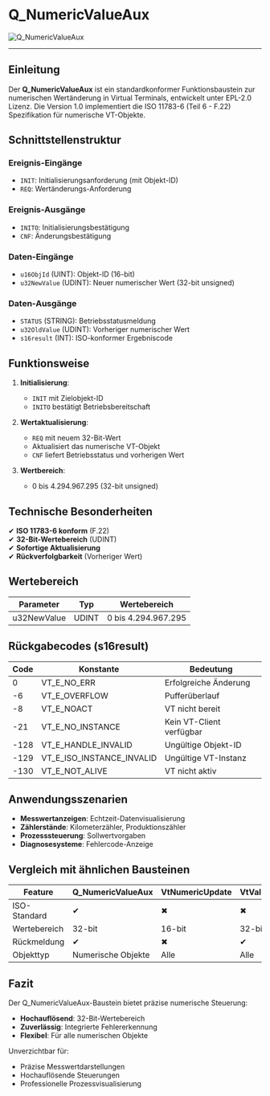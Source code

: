 # Q_NumericValueAux  

![Q_NumericValueAux](https://github.com/user-attachments/assets/43c94891-1240-454a-b317-ce37c9cd4d32)

* * * * * * * * * *

## Einleitung  
Der **Q_NumericValueAux** ist ein standardkonformer Funktionsbaustein zur numerischen Wertänderung in Virtual Terminals, entwickelt unter EPL-2.0 Lizenz. Die Version 1.0 implementiert die ISO 11783-6 (Teil 6 - F.22) Spezifikation für numerische VT-Objekte.

## Schnittstellenstruktur  

### **Ereignis-Eingänge**  
- `INIT`: Initialisierungsanforderung (mit Objekt-ID)  
- `REQ`: Wertänderungs-Anforderung  

### **Ereignis-Ausgänge**  
- `INITO`: Initialisierungsbestätigung  
- `CNF`: Änderungsbestätigung  

### **Daten-Eingänge**  
- `u16ObjId` (UINT): Objekt-ID (16-bit)  
- `u32NewValue` (UDINT): Neuer numerischer Wert (32-bit unsigned)  

### **Daten-Ausgänge**  
- `STATUS` (STRING): Betriebsstatusmeldung  
- `u32OldValue` (UDINT): Vorheriger numerischer Wert  
- `s16result` (INT): ISO-konformer Ergebniscode  

## Funktionsweise  

1. **Initialisierung**:  
   - `INIT` mit Zielobjekt-ID  
   - `INITO` bestätigt Betriebsbereitschaft  

2. **Wertaktualisierung**:  
   - `REQ` mit neuem 32-Bit-Wert  
   - Aktualisiert das numerische VT-Objekt  
   - `CNF` liefert Betriebsstatus und vorherigen Wert  

3. **Wertbereich**:  
   - 0 bis 4.294.967.295 (32-bit unsigned)  

## Technische Besonderheiten  

✔ **ISO 11783-6 konform** (F.22)  
✔ **32-Bit-Wertebereich** (UDINT)  
✔ **Sofortige Aktualisierung**  
✔ **Rückverfolgbarkeit** (Vorheriger Wert)  

## Wertebereich  

| Parameter    | Typ       | Wertebereich          |  
|-------------|-----------|-----------------------|  
| u32NewValue | UDINT     | 0 bis 4.294.967.295   |  

## Rückgabecodes (s16result)  

| Code | Konstante               | Bedeutung                          |  
|------|-------------------------|------------------------------------|  
| 0    | VT_E_NO_ERR             | Erfolgreiche Änderung             |  
| -6   | VT_E_OVERFLOW           | Pufferüberlauf                   |  
| -8   | VT_E_NOACT              | VT nicht bereit                   |  
| -21  | VT_E_NO_INSTANCE        | Kein VT-Client verfügbar          |  
| -128 | VT_E_HANDLE_INVALID     | Ungültige Objekt-ID               |  
| -129 | VT_E_ISO_INSTANCE_INVALID | Ungültige VT-Instanz             |  
| -130 | VT_E_NOT_ALIVE          | VT nicht aktiv                    |  

## Anwendungsszenarien  

- **Messwertanzeigen**: Echtzeit-Datenvisualisierung  
- **Zählerstände**: Kilometerzähler, Produktionszähler  
- **Prozesssteuerung**: Sollwertvorgaben  
- **Diagnosesysteme**: Fehlercode-Anzeige  

## Vergleich mit ähnlichen Bausteinen  

| Feature        | Q_NumericValueAux | VtNumericUpdate | VtValueManager |  
|---------------|--------------------|-----------------|----------------|  
| ISO-Standard  | ✔                  | ✖               | ✖              |  
| Wertebereich  | 32-bit             | 16-bit          | 32-bit         |  
| Rückmeldung   | ✔                  | ✖               | ✔              |  
| Objekttyp     | Numerische Objekte | Alle            | Alle           |  

## Fazit  

Der Q_NumericValueAux-Baustein bietet präzise numerische Steuerung:  

- **Hochauflösend**: 32-Bit-Wertebereich  
- **Zuverlässig**: Integrierte Fehlererkennung  
- **Flexibel**: Für alle numerischen Objekte  

Unverzichtbar für:  
- Präzise Messwertdarstellungen  
- Hochauflösende Steuerungen  
- Professionelle Prozessvisualisierung
